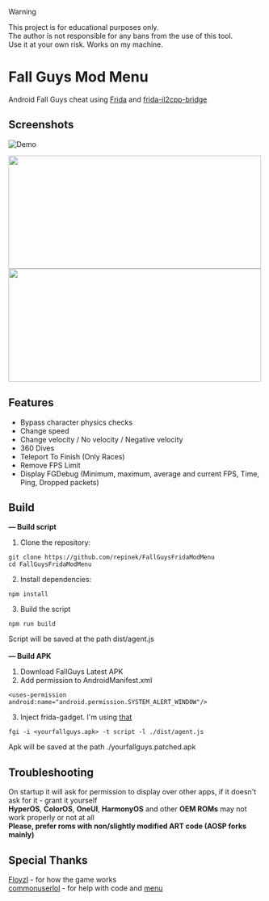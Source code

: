 > [!WARNING]  
> This project is for educational purposes only.  
> The author is not responsible for any bans from the use of this tool.  
> Use it at your own risk.
> Works on my machine.

# Fall Guys Mod Menu
Android Fall Guys cheat using [Frida](https://frida.re/) and [frida-il2cpp-bridge](https://github.com/vfsfitvnm/frida-il2cpp-bridge)

## Screenshots
![Demo](https://github.com/user-attachments/assets/57b9a4cd-3a62-47b7-8a3e-17dc801ea0b3)

<img src="https://github.com/user-attachments/assets/59ddff53-6dc1-49cc-8396-4243bb3c096a" width="500" height="224"/>
<img src="https://github.com/user-attachments/assets/f2164534-1700-4ba6-b681-576dca29583d" width="500" height="224"/>

## Features  
- Bypass character physics checks 
- Change speed 
- Change velocity / No velocity / Negative velocity 
- 360 Dives 
- Teleport To Finish (Only Races)
- Remove FPS Limit 
- Display FGDebug (Minimum, maximum, average and current FPS, Time, Ping, Dropped packets)

## Build 
**— Build script**
1. Clone the repository:
```
git clone https://github.com/repinek/FallGuysFridaModMenu
cd FallGuysFridaModMenu
```
2. Install dependencies:
``` 
npm install 
```
3. Build the script
```
npm run build
```
Script will be saved at the path dist/agent.js <br> <br>
**— Build APK <br>**
1. Download FallGuys Latest APK
2. Add permission to AndroidManifest.xml
```
<uses-permission android:name="android.permission.SYSTEM_ALERT_WINDOW"/>
```
3. Inject frida-gadget. I'm using [that](https://github.com/commonuserlol/fgi)
```
fgi -i <yourfallguys.apk> -t script -l ./dist/agent.js
```
Apk will be saved at the path ./yourfallguys.patched.apk 

## Troubleshooting 
On startup it will ask for permission to display over other apps, if it doesn't ask for it - grant it yourself <br>
**HyperOS**, **ColorOS**, **OneUI**, **HarmonyOS** and other **OEM ROMs** may not work properly or not at all <br>
**Please, prefer roms with non/slightly modified ART code (AOSP forks mainly)**

## Special Thanks
[FloyzI](https://github.com/FloyzI) - for how the game works <br>
[commonuserlol](https://github.com/commonuserlol) - for help with code and [menu](https://github.com/commonuserlol/frida-java-menu)
